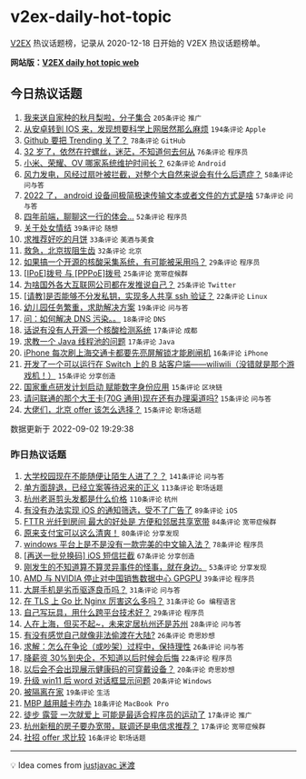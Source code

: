 # v2ex-daily-hot-topic

[V2EX](https://www.v2ex.com/) 热议话题榜，记录从 2020-12-18 日开始的 V2EX 热议话题榜单。

**网站版：[V2EX daily hot topic web](https://boojack.github.io/v2ex-daily-hot-topic-web/)**

## 今日热议话题

<!-- TODAY BEGIN -->

1. [我来送自家种的秋月梨啦，分子集合](https://www.v2ex.com/t/877196) `205条评论` `推广`
1. [从安卓转到 IOS 来，发现想要科学上网居然那么麻烦](https://www.v2ex.com/t/877193) `194条评论` `Apple`
1. [Github 要把 Trending 关了？](https://www.v2ex.com/t/877153) `78条评论` `GitHub`
1. [32 岁了，依然在拧螺丝，迷茫，不知道何去何从](https://www.v2ex.com/t/877269) `76条评论` `程序员`
1. [小米、荣耀、OV 哪家系统维护时间长？](https://www.v2ex.com/t/877179) `62条评论` `Android`
1. [风力发电，风经过扇叶被拦截，对整个大自然来说会有什么后遗症？](https://www.v2ex.com/t/877212) `58条评论` `问与答`
1. [2022 了， android 设备间极简极速传输文本或者文件的方式是啥](https://www.v2ex.com/t/877169) `57条评论` `问与答`
1. [四年前端，聊聊这一行的体会...](https://www.v2ex.com/t/877304) `52条评论` `程序员`
1. [关于处女情结](https://www.v2ex.com/t/877229) `39条评论` `随想`
1. [求推荐好吃的月饼](https://www.v2ex.com/t/877321) `33条评论` `美酒与美食`
1. [救急，北京拔阻生齿](https://www.v2ex.com/t/877297) `32条评论` `北京`
1. [如果搞一个开源的核酸采集系统，有可能被采用吗？](https://www.v2ex.com/t/877367) `29条评论` `程序员`
1. [[IPoE]拨号 与 [PPPoE]拨号](https://www.v2ex.com/t/877282) `25条评论` `宽带症候群`
1. [为啥国外各大互联网公司都在发推说自己？](https://www.v2ex.com/t/877266) `25条评论` `Twitter`
1. [[请教]是否能够不分发私钥，实现多人共享 ssh 验证？](https://www.v2ex.com/t/877152) `22条评论` `Linux`
1. [幼儿园任务繁重，求助解决方案](https://www.v2ex.com/t/877331) `19条评论` `问与答`
1. [问：如何解决 DNS 污染。。](https://www.v2ex.com/t/877224) `18条评论` `DNS`
1. [话说有没有人开源一个核酸检测系统](https://www.v2ex.com/t/877366) `17条评论` `成都`
1. [求教一个 Java 线程池的问题](https://www.v2ex.com/t/877178) `17条评论` `Java`
1. [iPhone 每次刷上海交通卡都要先亮屏解锁才能刷闸机](https://www.v2ex.com/t/877341) `16条评论` `iPhone`
1. [开发了一个可以运行在 Switch 上的 B 站客户端——wiliwili（没错就是那个游戏机！）](https://www.v2ex.com/t/877359) `15条评论` `分享创造`
1. [国家重点研发计划启动 赋能数字身份应用](https://www.v2ex.com/t/877354) `15条评论` `区块链`
1. [请问联通的那个大王卡(70G 通用)现在还有办理渠道吗?](https://www.v2ex.com/t/877283) `15条评论` `问与答`
1. [大佬们，北京 offer 该怎么选择？](https://www.v2ex.com/t/877272) `15条评论` `职场话题`

数据更新于 2022-09-02 19:29:38

<!-- TODAY END -->

### 昨日热议话题

<!-- YESTERDAY BEGIN -->

1. [大学校园现在不能随便让陌生人进了？？](https://www.v2ex.com/t/876910) `141条评论` `问与答`
1. [单方面辞退，已经立案等待迟来的正义](https://www.v2ex.com/t/876946) `113条评论` `职场话题`
1. [杭州老哥剪头发都是什么价格](https://www.v2ex.com/t/876979) `110条评论` `杭州`
1. [有没有办法实现 iOS 的通知筛选，受不了广告了](https://www.v2ex.com/t/876883) `89条评论` `iOS`
1. [FTTR 光纤到房间 最大的好处是 方便和邻居共享宽带](https://www.v2ex.com/t/876955) `84条评论` `宽带症候群`
1. [原来支付宝可以这么清爽！](https://www.v2ex.com/t/876963) `80条评论` `分享发现`
1. [windows 平台上是不是没有一款完美的中文输入法？](https://www.v2ex.com/t/877063) `78条评论` `程序员`
1. [[再送一批兑换码] iOS 短信拦截](https://www.v2ex.com/t/876876) `67条评论` `分享创造`
1. [刚发生的不知道算不算灵异事件的怪事，就在身边。](https://www.v2ex.com/t/877021) `53条评论` `分享发现`
1. [AMD 与 NVIDIA 停止对中国销售数据中心 GPGPU](https://www.v2ex.com/t/876991) `39条评论` `程序员`
1. [大屏手机是劣币驱逐良币吗？](https://www.v2ex.com/t/877094) `31条评论` `问与答`
1. [在 TLS 上 Go 比 Nginx 厉害这么多吗？](https://www.v2ex.com/t/877014) `31条评论` `Go 编程语言`
1. [自己写玩具，用什么跨平台技术好？](https://www.v2ex.com/t/876974) `29条评论` `程序员`
1. [人在上海，但买不起~，未来定居杭州还是苏州](https://www.v2ex.com/t/877066) `28条评论` `问与答`
1. [有没有感觉自己就像非法偷渡在大陆?](https://www.v2ex.com/t/877108) `26条评论` `奇思妙想`
1. [求解：怎么在争论（或吵架）过程中，保持理性](https://www.v2ex.com/t/876951) `26条评论` `问与答`
1. [降薪资 30%到央企，不知道以后时候会后悔](https://www.v2ex.com/t/877055) `22条评论` `程序员`
1. [以后会不会出现展示健康码的可穿戴设备？](https://www.v2ex.com/t/877080) `20条评论` `奇思妙想`
1. [升级 win11 后 word 对话框显示问题](https://www.v2ex.com/t/876971) `20条评论` `Windows`
1. [被隔离在家](https://www.v2ex.com/t/877003) `19条评论` `生活`
1. [MBP 越用越卡咋办](https://www.v2ex.com/t/877030) `18条评论` `MacBook Pro`
1. [徒步 露营 一次就爱上 可能是最适合程序员的运动了](https://www.v2ex.com/t/876983) `17条评论` `推广`
1. [杭州新租的房子要办宽带，联调还是电信求推荐？](https://www.v2ex.com/t/876882) `17条评论` `宽带症候群`
1. [社招 offer 求比较](https://www.v2ex.com/t/877026) `16条评论` `职场话题`

<!-- YESTERDAY END -->

---

💡 Idea comes from [justjavac 迷渡](https://github.com/justjavac/)
